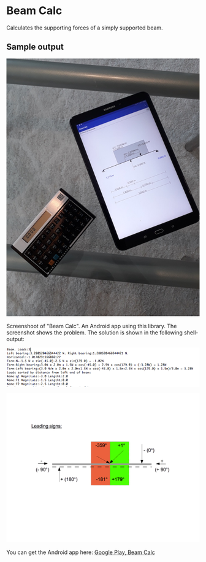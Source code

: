 Beam Calc
=========
Calculates the supporting forces of a simply supported beam.

Sample output
-------------
![](Shot_2.jpg)

Screenshoot of "Beam Calc". An Android app using this library. The screenshot shows the problem. The solution is shown in the following shell- output:

![](Shot_1.png)

![](LeadingSigns.png)

You can get the Android app here:
[Google Play, Beam Calc](https://play.google.com/store/apps/details?id=berthold.beamcalc)





